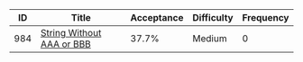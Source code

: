 |ID|Title|Acceptance|Difficulty|Frequency|
|----|-----|----|---|---|
|984|[String Without AAA or BBB]( https://leetcode.com/problems/string-without-aaa-or-bbb)|37.7%|Medium|0|
